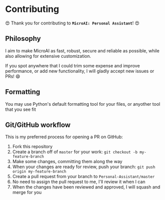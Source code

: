 # Contributing

😍 Thank you for contributing to **`MicroAI: Personal Assistant`**! 😍

## Philosophy

I aim to make MicroAI as fast, robust, secure and reliable as possible, while also allowing for extensive customization.

If you spot anywhere that I could trim some expense and improve performance, or add new functionality, I will gladly accept new issues or PRs! 😄

## Formatting

You may use Python's default formatting tool for your files, or anyother tool that you see fit

## Git/GitHub workflow

This is my preferred process for opening a PR on GitHub:

1. Fork this repository
2. Create a branch off of `master` for your work: `git checkout -b my-feature-branch`
3. Make some changes, committing them along the way
4. When your changes are ready for review, push your branch: `git push origin my-feature-branch`
5. Create a pull request from your branch to `Personal-Assistant/master`
6. No need to assign the pull request to me, I'll review it when I can
7. When the changes have been reviewed and approved, I will squash and merge for you
